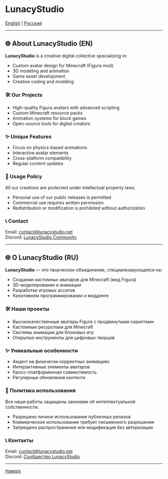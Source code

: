 # LunacyStudio

[English](#english) | [Русский](#russian)

---

<a id="english"></a>
## 🌐 About LunacyStudio (EN)

**LunacyStudio** is a creative digital collective specializing in:
- Custom avatar design for Minecraft (Figura mod)
- 3D modeling and animation
- Game asset development
- Creative coding and modding

### 🛠️ Our Projects
- High-quality Figura avatars with advanced scripting
- Custom Minecraft resource packs
- Animation systems for block games
- Open-source tools for digital creators

### ✨ Unique Features
- Focus on physics-based animations
- Interactive avatar elements
- Cross-platform compatibility
- Regular content updates

### 📜 Usage Policy
All our creations are protected under intellectual property laws.
- Personal use of our public releases is permitted
- Commercial use requires written permission
- Redistribution or modification is prohibited without authorization

### 📞 Contact
Email: contact@lunacystudio.net  
Discord: [LunacyStudio Community](https://discord.gg/example)

---

<a id="russian"></a>
## 🌐 О LunacyStudio (RU)

**LunacyStudio** — это творческое объединение, специализирующееся на:
- Создании кастомных аватаров для Minecraft (мод Figura)
- 3D-моделировании и анимации
- Разработке игровых ассетов
- Креативном программировании и моддинге

### 🛠️ Наши проекты
- Высококачественные аватары Figura с продвинутыми скриптами
- Кастомные ресурспаки для Minecraft
- Системы анимации для блоковых игр
- Открытые инструменты для цифровых творцов

### ✨ Уникальные особенности
- Акцент на физически корректных анимациях
- Интерактивные элементы аватаров
- Кросс-платформенная совместимость
- Регулярные обновления контента

### 📜 Политика использования
Все наши работы защищены законами об интеллектуальной собственности.
- Разрешено личное использование публичных релизов
- Коммерческое использование требует письменного разрешения
- Запрещено распространение или модификация без авторизации

### 📞 Контакты
Email: contact@lunacystudio.net  
Discord: [Сообщество LunacyStudio](https://discord.gg/example)

---

[Наверх](#lunacystudio)

